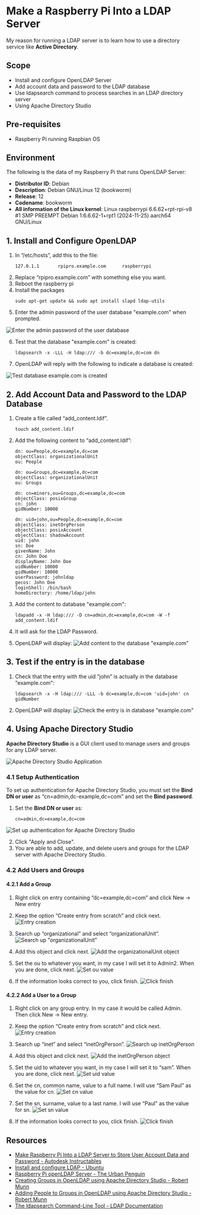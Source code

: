 # Make a Raspberry Pi Into a LDAP Server

My reason for running a LDAP server is to learn how to use a directory service like **Active Directory**. 

## Scope
- Install and configure OpenLDAP Server
- Add account data and password to the LDAP database
- Use ldapsearch command to process searches in an LDAP directory server 
- Using Apache Directory Studio

## Pre-requisites
- Raspberry Pi running Raspbian OS


## Environment
The following is the data of my Raspberry Pi that runs OpenLDAP Server:
- **Distributor ID**: Debian
- **Description**: Debian GNU/Linux 12 (bookworm)
- **Release**: 12
- **Codename**: bookworm
- **All information of the Linux kernel**: Linux raspberrypi 6.6.62+rpt-rpi-v8 #1 SMP PREEMPT Debian 1:6.6.62-1+rpt1 (2024-11-25) aarch64 GNU/Linux

## 1. Install and Configure OpenLDAP
1. In “/etc/hosts”, add this to the file:
    ```
    127.0.1.1       rpipro.example.com      raspberrypi
    ```
2. Replace “rpipro.example.com” with something else you want.
3. Reboot the raspberry pi
4. Install the packages
    ```
    sudo apt-get update && sudo apt install slapd ldap-utils 
    ```
5. Enter the admin password of the user database "example.com" when prompted.

![Enter the admin password of the user database](images/1_enter_the_admin_password_of_user_database.png)

6. Test that the database "example.com" is created:
    ```
    ldapsearch -x -LLL -H ldap:/// -b dc=example,dc=com dn
    ```
7. OpenLDAP will reply with the following to indicate a database is created:

![Test database example.com is created](images/2_test_database_example.com_is_created.png)

## 2. Add Account Data and Password to the LDAP Database

1. Create a file called “add_content.ldif”.
    ```
    touch add_content.ldif
    ```

2. Add the following content to “add_content.ldif”:
    ```
    dn: ou=People,dc=example,dc=com
    objectClass: organizationalUnit
    ou: People

    dn: ou=Groups,dc=example,dc=com
    objectClass: organizationalUnit
    ou: Groups

    dn: cn=miners,ou=Groups,dc=example,dc=com
    objectClass: posixGroup
    cn: john
    gidNumber: 10000

    dn: uid=john,ou=People,dc=example,dc=com
    objectClass: inetOrgPerson
    objectClass: posixAccount
    objectClass: shadowAccount
    uid: john
    sn: Doe
    givenName: John
    cn: John Doe
    displayName: John Doe
    uidNumber: 10000
    gidNumber: 10000
    userPassword: johnldap
    gecos: John Doe
    loginShell: /bin/bash
    homeDirectory: /home/ldap/john
    ```
3. Add the content to database "example.com":
    ```
    ldapadd -x -H ldap:/// -D cn=admin,dc=example,dc=com -W -f add_content.ldif
    ```

4. It will ask for the LDAP Password.
5. OpenLDAP will display:
![Add content to the database "example.com"](images/3_add_content_to_database_example.com.png)

## 3. Test if the entry is in the database
1. Check that the entry with the uid “john” is actually in the database "example.com":
    ```
    ldapsearch -x -H ldap:/// -LLL -b dc=example,dc=com 'uid=john' cn gidNumber
    ```

2. OpenLDAP will display:
![Check the entry is in database "example.com"](images/4_check_the_entry_is_in_database_example.com.png)

## 4. Using Apache Directory Studio

**Apache Directory Studio** is a GUI client used to manage users and groups for any LDAP server.

![Apache Directory Studio Application](images/5_apache_directory_studio.png)

### 4.1 Setup Authentication

To set up authentication for Apache Directory Studio, you must set the **Bind DN or user** as “cn=admin,dc-example,dc=com” and set the **Bind password**.

1. Set the **Bind DN or user** as:
    ```
    cn=admin,dc=example,dc=com
    ```

![Set up authentication for Apache Directory Studio](images/6_authentication_apache_directory_studio.png)

2. Click "Apply and Close".
3. You are able to add, update, and delete users and groups for the LDAP server with Apache Directory Studio.

### 4.2 Add Users and Groups
#### 4.2.1 Add a Group
1. Right click on entry containing “dc=example,dc=com” and click New -> New entry
2. Keep the option “Create entry from scratch” and click next.
![Entry creation](images/7_entry_creation.png)

3. Search up “organizational” and select “organizationalUnit”.
![Search up "organizationalUnit"](images/8_search_organizationalUnit_object.png)

4. Add this object and click next.
![Add the organizationalUnit object](images/9_add_organizationalUnit_object.png)

5. Set the ou to whatever you want, in my case I will set it to Admin2. When you are done, click next.
![Set ou value](images/10_set_ou_value.png)

6. If the information looks correct to you, click finish.
![Click finish](images/11_click_finish.png)

#### 4.2.2 Add a User to a Group
1. Right click on any group entry. In my case it would be called Admin. Then click New -> New entry.
2. Keep the option “Create entry from scratch” and click next.
![Entry creation](images/12_entry_creation.png)

3. Search up “inet” and select “inetOrgPerson”.
![Search up inetOrgPerson](images/13_search_inetOrgPerson.png)

4. Add this object and click next.
![Add the inetOrgPerson object](images/14_add_inetOrgPerson_object.png)

5. Set the uid to whatever you want, in my case I will set it to “sam”. When you are done, click next.
![Set uid value](images/15_set_uid_value.png)

6. Set the cn, common name, value to a full name. I will use “Sam Paul” as the value for cn. 
![Set cn value](images/16_set_cn_value.png)

7. Set the sn, surname, value to a last name. I will use “Paul” as the value for sn.
![Set sn value](images/17_set_sn_value.png)

8. If the information looks correct to you, click finish.
![Click finish](images/18_click_finish.png)

## Resources
- [Make Raspberry Pi Into a LDAP Server to Store User Account Data and Password - Autodesk Instructables](https://www.instructables.com/Make-Raspberry-Pi-into-a-LDAP-Server/) 
- [Install and configure LDAP - Ubuntu](https://ubuntu.com/server/docs/install-and-configure-ldap) 
- [Raspberry Pi openLDAP Server - The Urban Penguin](https://www.theurbanpenguin.com/raspberry-pi-openldap-server/) 
- [Creating Groups in OpenLDAP using Apache Directory Studio - Robert Munn](https://robertmunn.com/blog/creating-groups-in-openldap-using-apache-directory-studio/)
- [Adding People to Groups in OpenLDAP using Apache Directory Studio - Robert Munn](https://robertmunn.com/blog/adding-people-to-groups-in-openldap-using-apache-directory-studio/)
- [The ldapsearch Command-Line Tool - LDAP Documentation](https://docs.ldap.com/ldap-sdk/docs/tool-usages/ldapsearch.html)
